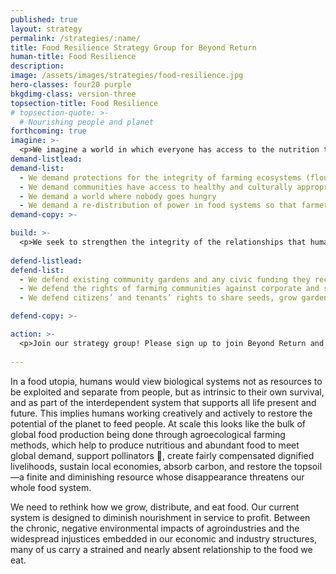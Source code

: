 ```yaml
---
published: true
layout: strategy
permalink: /strategies/:name/
title: Food Resilience Strategy Group for Beyond Return
human-title: Food Resilience
description: 
image: /assets/images/strategies/food-resilience.jpg
hero-classes: four20 purple
bkgdimg-class: version-three
topsection-title: Food Resilience
# topsection-quote: >-
  # Nourishing people and planet
forthcoming: true
imagine: >-
  <p>We imagine a world in which everyone has access to the nutrition they want and need, where people know the story of their food and work to maintain a healthy relationship with the soil, water, pollinators, farmers, and preparers of their food.</p>
demand-listlead:
demand-list: 
  - We demand protections for the integrity of farming ecosystems (flourishing pollinators, healthy topsoil, clean water) so that future generations can meet their food needs 
  - We demand communities have access to healthy and culturally appropriate food produced through ecologically sound and sustainable methods
  - We demand a world where nobody goes hungry 
  - We demand a re-distribution of power in food systems so that farmers and eaters are key decision-makers.  
demand-copy: >-

build: >-
  <p>We seek to strengthen the integrity of the relationships that humans have with each other, other living beings, and the planet through building a web of thriving local food systems. By supporting projects and organizations rooted in communities, we restore power to the farmer-custodians who uphold the interconnectedness of life for current and future generations, and ensure everyone has access to food that is culturally and biologically nourishing.</p>
  
defend-listlead: 
defend-list: 
  - We defend existing community gardens and any civic funding they receive against development encroachment, air pollution, and water pollution.
  - We defend the rights of farming communities against corporate and state-sponsored land grabbing 
  - We defend citizens’ and tenants’ rights to share seeds, grow gardens in their residence indoors, in yards, and roofs of their residences.

defend-copy: >-

action: >-
  <p>Join our strategy group! Please sign up to join Beyond Return and join one of our recurring onboarding sessions on Sunday (we announce those <a class="pink-link" href="https://www.facebook.com/groups/2064021427075304/events/" target="_blank">here</a>)!</p>
  
---
```

<p>In a food utopia, humans would view biological systems not as resources to be exploited and separate from people, but as intrinsic to their own survival, and as part of the interdependent system that supports all life present and future. This implies humans working creatively and actively to restore the potential of the planet to feed people. At scale this looks like the bulk of global food production being done through agroecological farming methods, which help to produce nutritious and abundant food to meet global demand, support pollinators 🐝, create fairly compensated dignified livelihoods, sustain local economies, absorb carbon, and restore the topsoil—a finite and diminishing resource whose disappearance threatens our whole food system.</p>
<p>We need to rethink how we grow, distribute, and eat food. Our current system is designed to diminish nourishment in service to profit. Between the chronic, negative environmental impacts of agroindustries and the widespread injustices embedded in our economic and industry structures, many of us carry a strained and nearly absent relationship to the food we eat.</p>
